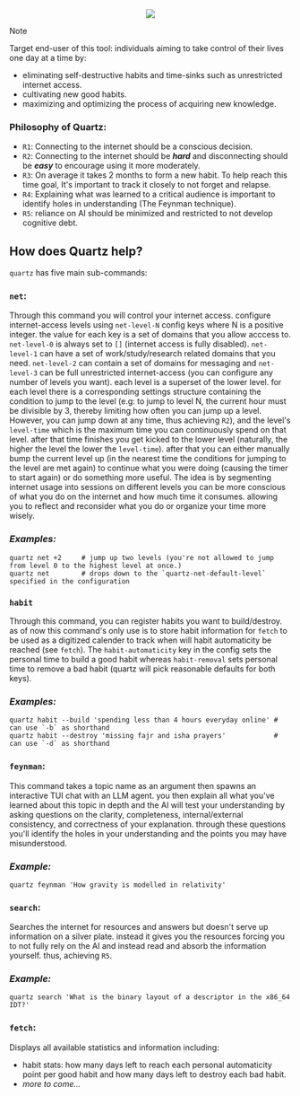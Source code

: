 <div align="center">
    <img src="https://readme-typing-svg.demolab.com/?font=Cartograph%20CF%20Italic&weight=700&size=76&pause=0&duration=1&color=A9A9A9&background=000A0E&center=true&vCenter=true&width=600&height=150&repeat=false&lines=Quartz">
</div>

> [!NOTE]
>  Target end-user of this tool: individuals aiming to take control of their lives one day at a time by:
>    * eliminating self-destructive habits and time-sinks such as unrestricted internet access.
>    * cultivating new good habits.
>    * maximizing and optimizing the process of acquiring new knowledge.
### Philosophy of Quartz:
- `R1`: Connecting to the internet should be a conscious decision.
- `R2`: Connecting to the internet should be ***hard*** and disconnecting should be ***easy*** to encourage using it more moderately.
- `R3`: On average it takes 2 months to form a new habit. To help reach this time goal, It's important to track it closely to not forget and relapse.
- `R4`: Explaining what was learned to a critical audience is important to identify holes in understanding (The Feynman technique).
- `R5`: reliance on AI should be minimized and restricted to not develop cognitive debt. 

## How does Quartz help?
`quartz` has five main sub-commands:
### `net`:
Through this command you will control your internet access. configure internet-access levels using `net-level-N` config keys where N is a positive integer. the value for each key is a set of domains that you allow acccess to. `net-level-0` is always set to `[]` (internet access is fully disabled). `net-level-1` can have a set of work/study/research related domains that you need. `net-level-2`  can contain a set of domains for messaging and `net-level-3` can be full unrestricted internet-access (you can configure any number of levels you want). each level is a superset of the lower level. for each level there is a corresponding settings structure containing the condition to jump to the level (e.g: to jump to level N, the current hour must be divisible by 3, thereby limiting how often you can jump up a level. However, you can jump down at any time, thus achieving `R2`), and the level's `level-time` which is the maximum time you can continuously spend on that level. after that time finishes you get kicked to the lower level (naturally, the higher the level the lower the `level-time`). after that you can either manually bump the current level up (in the nearest time the conditions for jumping to the level are met again) to continue what you were doing (causing the timer to start again) or do something more useful. The idea is by segmenting internet usage into sessions on different levels you can be more conscious of what you do on the internet and how much time it consumes. allowing you to reflect and reconsider what you do or organize your time more wisely. <br/>
  ### ***Examples:*** <br/>
  ```
  quartz net +2     # jump up two levels (you're not allowed to jump from level 0 to the highest level at once.)
  quartz net        # drops down to the `quartz-net-default-level` specified in the configuration
  ```

### `habit`
Through this command, you can register habits you want to build/destroy. as of now this command's only use is to store habit information for `fetch` to be used as a digitized calender to track when will habit automaticity be reached (see `fetch`). The `habit-automaticity` key in the config sets the personal time to build a good habit whereas `habit-removal` sets personal time to remove a bad habit (quartz will pick reasonable defaults for both keys).
  ### ***Examples:*** <br/>
  ```
  quartz habit --build 'spending less than 4 hours everyday online' # can use `-b` as shorthand
  quartz habit --destroy 'missing fajr and isha prayers'            # can use `-d` as shorthand
  ```
  
### `feynman`:
This command takes a topic name as an argument then spawns an interactive TUI chat with an LLM agent. you then explain all what you've learned about this topic in depth and the AI will test your understanding by asking questions on the clarity, completeness, internal/external consistency, and correctness of your explanation. through these questions you'll identify the holes in your understanding and the points you may have misunderstood. <br/>
  ### ***Example:*** <br/>
  ```
  quartz feynman 'How gravity is modelled in relativity'
  ```

### `search`:
Searches the internet for resources and answers but doesn't serve up information on a silver plate. instead it gives you the resources forcing you to not fully rely on the AI and instead read and absorb the information yourself. thus, achieving `R5`. <br/>
  ### ***Example:*** <br/>
  ```
  quartz search 'What is the binary layout of a descriptor in the x86_64 IDT?'
  ```
### `fetch`:
Displays all available statistics and information including: <br/>
  - habit stats: how many days left to reach each personal automaticity point per good habit and how many days left to destroy each bad habit. <br/>
  - *more to come...* <br/>
